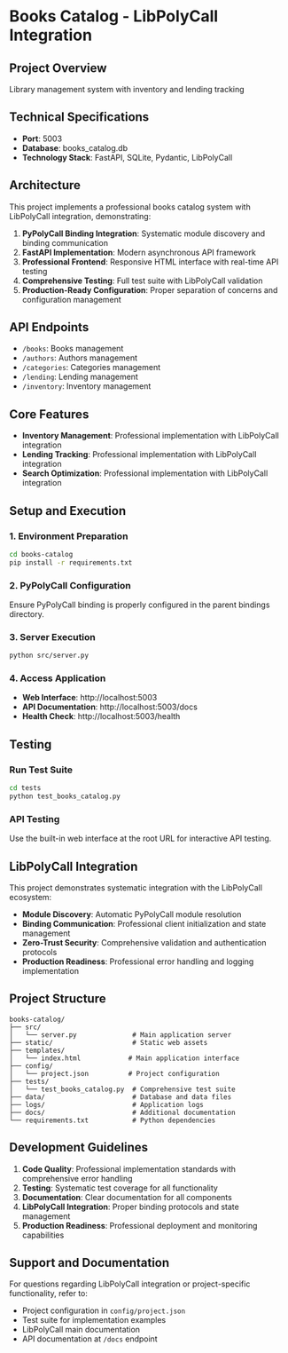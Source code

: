 # Books Catalog - LibPolyCall Integration

## Project Overview

Library management system with inventory and lending tracking

## Technical Specifications

- **Port**: 5003
- **Database**: books_catalog.db
- **Technology Stack**: FastAPI, SQLite, Pydantic, LibPolyCall

## Architecture

This project implements a professional books catalog system with LibPolyCall integration, demonstrating:

1. **PyPolyCall Binding Integration**: Systematic module discovery and binding communication
2. **FastAPI Implementation**: Modern asynchronous API framework
3. **Professional Frontend**: Responsive HTML interface with real-time API testing
4. **Comprehensive Testing**: Full test suite with LibPolyCall validation
5. **Production-Ready Configuration**: Proper separation of concerns and configuration management

## API Endpoints

- `/books`:  Books management
- `/authors`:  Authors management
- `/categories`:  Categories management
- `/lending`:  Lending management
- `/inventory`:  Inventory management

## Core Features

- **Inventory Management**: Professional implementation with LibPolyCall integration
- **Lending Tracking**: Professional implementation with LibPolyCall integration
- **Search Optimization**: Professional implementation with LibPolyCall integration

## Setup and Execution

### 1. Environment Preparation
```bash
cd books-catalog
pip install -r requirements.txt
```

### 2. PyPolyCall Configuration
Ensure PyPolyCall binding is properly configured in the parent bindings directory.

### 3. Server Execution
```bash
python src/server.py
```

### 4. Access Application
- **Web Interface**: http://localhost:5003
- **API Documentation**: http://localhost:5003/docs
- **Health Check**: http://localhost:5003/health

## Testing

### Run Test Suite
```bash
cd tests
python test_books_catalog.py
```

### API Testing
Use the built-in web interface at the root URL for interactive API testing.

## LibPolyCall Integration

This project demonstrates systematic integration with the LibPolyCall ecosystem:

- **Module Discovery**: Automatic PyPolyCall module resolution
- **Binding Communication**: Professional client initialization and state management
- **Zero-Trust Security**: Comprehensive validation and authentication protocols
- **Production Readiness**: Professional error handling and logging implementation

## Project Structure

```
books-catalog/
├── src/
│   └── server.py              # Main application server
├── static/                    # Static web assets
├── templates/
│   └── index.html            # Main application interface
├── config/
│   └── project.json          # Project configuration
├── tests/
│   └── test_books_catalog.py  # Comprehensive test suite
├── data/                      # Database and data files
├── logs/                      # Application logs
├── docs/                      # Additional documentation
└── requirements.txt           # Python dependencies
```

## Development Guidelines

1. **Code Quality**: Professional implementation standards with comprehensive error handling
2. **Testing**: Systematic test coverage for all functionality
3. **Documentation**: Clear documentation for all components
4. **LibPolyCall Integration**: Proper binding protocols and state management
5. **Production Readiness**: Professional deployment and monitoring capabilities

## Support and Documentation

For questions regarding LibPolyCall integration or project-specific functionality, refer to:
- Project configuration in `config/project.json`
- Test suite for implementation examples
- LibPolyCall main documentation
- API documentation at `/docs` endpoint
